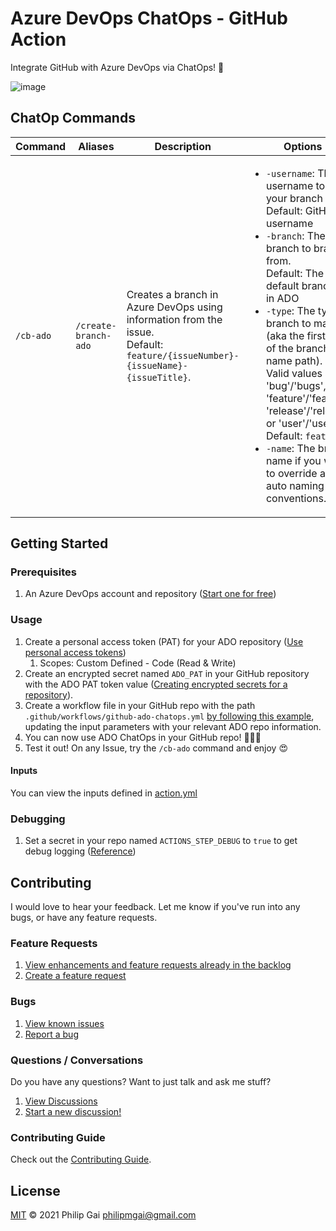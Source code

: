 # Azure DevOps ChatOps - GitHub Action

Integrate GitHub with Azure DevOps via ChatOps! 🚀

![image](https://user-images.githubusercontent.com/17363579/132613753-038124dc-fd52-4f61-a7eb-27a0cd8c960c.png)

## ChatOp Commands

| Command | Aliases | Description | Options | Context |
| ------------- | ------------- | ------------- | ------------- | ------------- |
| `/cb-ado`  | `/create-branch-ado` | Creates a branch in Azure DevOps using information from the issue.<br/>Default: `feature/{issueNumber}-{issueName}-{issueTitle}`. | <ul><li>`-username`: The username to use in your branch name.<br/>Default: GitHub username</li><li>`-branch`: The branch to branch from.<br/>Default: The default branch set in ADO</li><li>`-type`: The type of branch to make (aka the first part of the branch name path).<br/>Valid values are 'bug'/'bugs', 'feature'/'features', 'release'/'releases' or 'user'/'users'.<br/>Default: `feature`</li><li>`-name`: The branch name if you want to override any auto naming conventions.</li></ul> | Issues |

## Getting Started

### Prerequisites

1. An Azure DevOps account and repository ([Start one for free](https://azure.microsoft.com/en-us/services/devops/))

### Usage

1. Create a personal access token (PAT) for your ADO repository ([Use personal access tokens](https://docs.microsoft.com/en-us/azure/devops/organizations/accounts/use-personal-access-tokens-to-authenticate?toc=%2Fazure%2Fdevops%2Forganizations%2Ftoc.json&bc=%2Fazure%2Fdevops%2Forganizations%2Fbreadcrumb%2Ftoc.json&view=azure-devops&tabs=preview-page))
    1. Scopes: Custom Defined - Code (Read & Write)
2. Create an encrypted secret named `ADO_PAT` in your GitHub repository with the ADO PAT token value ([Creating encrypted secrets for a repository](https://docs.github.com/en/actions/reference/encrypted-secrets#creating-encrypted-secrets-for-a-repository)).
3. Create a workflow file in your GitHub repo with the path `.github/workflows/github-ado-chatops.yml` [by following this example](.github/workflows/github-ado-chatops.yml), updating the input parameters with your relevant ADO repo information.
4. You can now use ADO ChatOps in your GitHub repo! 🎉🎉🎉
5. Test it out! On any Issue, try the `/cb-ado` command and enjoy 😍

#### Inputs

You can view the inputs defined in [action.yml](action.yml)

### Debugging

1. Set a secret in your repo named `ACTIONS_STEP_DEBUG` to `true` to get debug logging ([Reference](https://docs.github.com/en/actions/monitoring-and-troubleshooting-workflows/enabling-debug-logging))

## Contributing

I would love to hear your feedback. Let me know if you've run into any bugs, or have any feature requests.

### Feature Requests

1. [View enhancements and feature requests already in the backlog](https://github.com/philip-gai/github-ado-chatops/issues?q=is%3Aopen+is%3Aissue+label%3A%22feature+request%22%2Cenhancement)
2. [Create a feature request](https://github.com/philip-gai/github-ado-chatops/issues/new?assignees=&labels=feature+request&template=feature_request.md&title=)

### Bugs

1. [View known issues](https://github.com/philip-gai/github-ado-chatops/issues?q=is%3Aopen+is%3Aissue+label%3Abug)
2. [Report a bug](https://github.com/philip-gai/github-ado-chatops/issues/new?assignees=&labels=bug&template=bug_report.md&title=)

### Questions / Conversations

Do you have any questions? Want to just talk and ask me stuff?

1. [View Discussions](https://github.com/philip-gai/github-ado-chatops/discussions)
2. [Start a new discussion!](https://github.com/philip-gai/github-ado-chatops/discussions/new)

### Contributing Guide

Check out the [Contributing Guide](CONTRIBUTING.md).

## License

[MIT](LICENSE) © 2021 Philip Gai <philipmgai@gmail.com>

